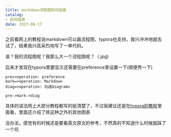 ```yaml
---
title: markdown流程图防坑指南
catalog: 
- 防坑指南
date: 2017-08-17
---
```




之前看网上的教程说markdown可以画流程图，typora也支持，我兴冲冲地就去试了，结果我兴高采烈地写了一串代码。

诶？我的流程图呢？我那么大一个流程图呢？（.jpg)

后来才发现在typora里要显示还需要在preference里设置一下(顺便秀一下)

```flow
pre=>operation: preference
mark=>operation: Markdown
diag=>operation: 勾选Diagrams

pre->mark->diag
```

具体的语法网上大部分教程都写的挺清楚了，不过我建议还是在[typora的教程](http://support.typora.io/Draw-Diagrams-With-Markdown/)里面看，里面还介绍了除这种之外的其他图表



没办法，感觉有的时候还是要看英文原文的参考，不然真的不知道什么时候就踩了一个坑